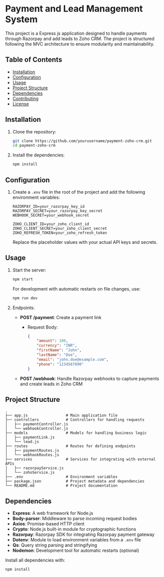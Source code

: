 # Payment and Lead Management System

This project is a Express js application designed to handle payments through Razorpay and add leads to Zoho CRM. The project is structured following the MVC architecture to ensure modularity and maintainability.

## Table of Contents

- [Installation](#installation)
- [Configuration](#configuration)
- [Usage](#usage)
- [Project Structure](#project-structure)
- [Dependencies](#dependencies)
- [Contributing](#contributing)
- [License](#license)

## Installation

1. Clone the repository:

    ```bash
    git clone https://github.com/yourusername/payment-zoho-crm.git
    cd payment-zoho-crm
    ```

2. Install the dependencies:

    ```bash
    npm install
    ```

## Configuration

1. Create a `.env` file in the root of the project and add the following environment variables:

    ```env
    RAZORPAY_ID=your_razorpay_key_id
    RAZORPAY_SECRET=your_razorpay_key_secret
    WEBHOOK_SECRET=your_webhook_secret

    ZOHO_CLIENT_ID=your_zoho_client_id
    ZOHO_CLIENT_SECRET=your_zoho_client_secret
    ZOHO_REFRESH_TOKEN=your_zoho_refresh_token
    ```

   Replace the placeholder values with your actual API keys and secrets.

## Usage

1. Start the server:

    ```bash
    npm start
    ```

    For development with automatic restarts on file changes, use:

    ```bash
    npm run dev
    ```

2. Endpoints:

    - **POST /payment**: Create a payment link
        - Request Body:
            ```json
            {
                "amount": 100,
                "currency": "INR",
                "firstName": "John",
                "lastName": "Doe",
                "email": "john.doe@example.com",
                "phone": "1234567890"
            }
            ```

    - **POST /webhook**: Handle Razorpay webhooks to capture payments and create leads in Zoho CRM

## Project Structure

    .
    ├── app.js                 # Main application file
    ├── controllers            # Controllers for handling requests
    │   ├── paymentController.js
    │   └── webhookController.js
    ├── models                 # Models for handling business logic
    │   ├── paymentLink.js
    │   └── lead.js
    ├── routes                 # Routes for defining endpoints
    │   ├── paymentRoutes.js
    │   └── webhookRoutes.js
    ├── services               # Services for integrating with external APIs
    │   ├── razorpayService.js
    │   └── zohoService.js
    ├── .env                   # Environment variables
    ├── package.json           # Project metadata and dependencies
    └── README.md              # Project documentation

## Dependencies

- **Express**: A web framework for Node.js
- **Body-parser**: Middleware to parse incoming request bodies
- **Axios**: Promise-based HTTP client
- **Crypto**: Node.js built-in module for cryptographic functions
- **Razorpay**: Razorpay SDK for integrating Razorpay payment gateway
- **Dotenv**: Module to load environment variables from a `.env` file
- **Qs**: Query string parsing and stringifying
- **Nodemon**: Development tool for automatic restarts (optional)

Install all dependencies with:

```bash
npm install
